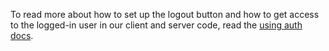 To read more about how to set up the logout button and how to get access to the logged-in user in our client and server code, read the [using auth docs](/docs/auth/overview).

<!-- This snippet is used in google.md and github.md -->